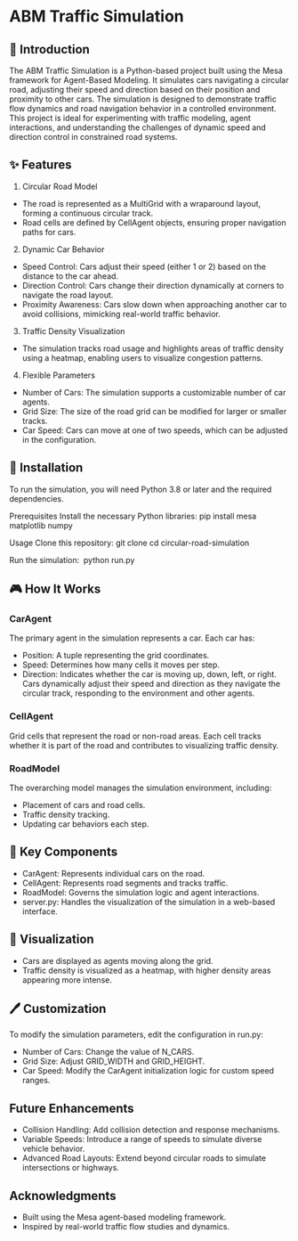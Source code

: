 # ABM Traffic Simulation

## 📖 Introduction
The ABM Traffic Simulation is a Python-based project built using the Mesa framework for Agent-Based Modeling. It simulates cars navigating a circular road, adjusting their speed and direction based on their position and proximity to other cars. The simulation is designed to demonstrate traffic flow dynamics and road navigation behavior in a controlled environment.
This project is ideal for experimenting with traffic modeling, agent interactions, and understanding the challenges of dynamic speed and direction control in constrained road systems.

## ✨ Features
1. Circular Road Model
* The road is represented as a MultiGrid with a wraparound layout, forming a continuous circular track.
* Road cells are defined by CellAgent objects, ensuring proper navigation paths for cars.
2. Dynamic Car Behavior
* Speed Control: Cars adjust their speed (either 1 or 2) based on the distance to the car ahead.
* Direction Control: Cars change their direction dynamically at corners to navigate the road layout.
* Proximity Awareness: Cars slow down when approaching another car to avoid collisions, mimicking real-world traffic behavior.
3. Traffic Density Visualization
* The simulation tracks road usage and highlights areas of traffic density using a heatmap, enabling users to visualize congestion patterns.
4. Flexible Parameters
* Number of Cars: The simulation supports a customizable number of car agents.
* Grid Size: The size of the road grid can be modified for larger or smaller tracks.
* Car Speed: Cars can move at one of two speeds, which can be adjusted in the configuration.

## 🚀 Installation
To run the simulation, you will need Python 3.8 or later and the required dependencies.

Prerequisites
Install the necessary Python libraries:
pip install mesa matplotlib numpy

Usage
Clone this repository:
git clone <repository-url>
cd circular-road-simulation

Run the simulation: 
python run.py

## 🎮 How It Works
### CarAgent
The primary agent in the simulation represents a car. Each car has:
* Position: A tuple representing the grid coordinates.
* Speed: Determines how many cells it moves per step.
* Direction: Indicates whether the car is moving up, down, left, or right.
Cars dynamically adjust their speed and direction as they navigate the circular track, responding to the environment and other agents.

### CellAgent
Grid cells that represent the road or non-road areas. Each cell tracks whether it is part of the road and contributes to visualizing traffic density.

### RoadModel
The overarching model manages the simulation environment, including:
* Placement of cars and road cells.
* Traffic density tracking.
* Updating car behaviors each step.

## 📂 Key Components
* CarAgent: Represents individual cars on the road.
* CellAgent: Represents road segments and tracks traffic.
* RoadModel: Governs the simulation logic and agent interactions.
* server.py: Handles the visualization of the simulation in a web-based interface.

## 📸 Visualization
* Cars are displayed as agents moving along the grid.
* Traffic density is visualized as a heatmap, with higher density areas appearing more intense.

## 🖊️ Customization
To modify the simulation parameters, edit the configuration in run.py:
* Number of Cars: Change the value of N_CARS.
* Grid Size: Adjust GRID_WIDTH and GRID_HEIGHT.
* Car Speed: Modify the CarAgent initialization logic for custom speed ranges.

## Future Enhancements
* Collision Handling: Add collision detection and response mechanisms.
* Variable Speeds: Introduce a range of speeds to simulate diverse vehicle behavior.
* Advanced Road Layouts: Extend beyond circular roads to simulate intersections or highways.

## Acknowledgments
* Built using the Mesa agent-based modeling framework.
* Inspired by real-world traffic flow studies and dynamics.

